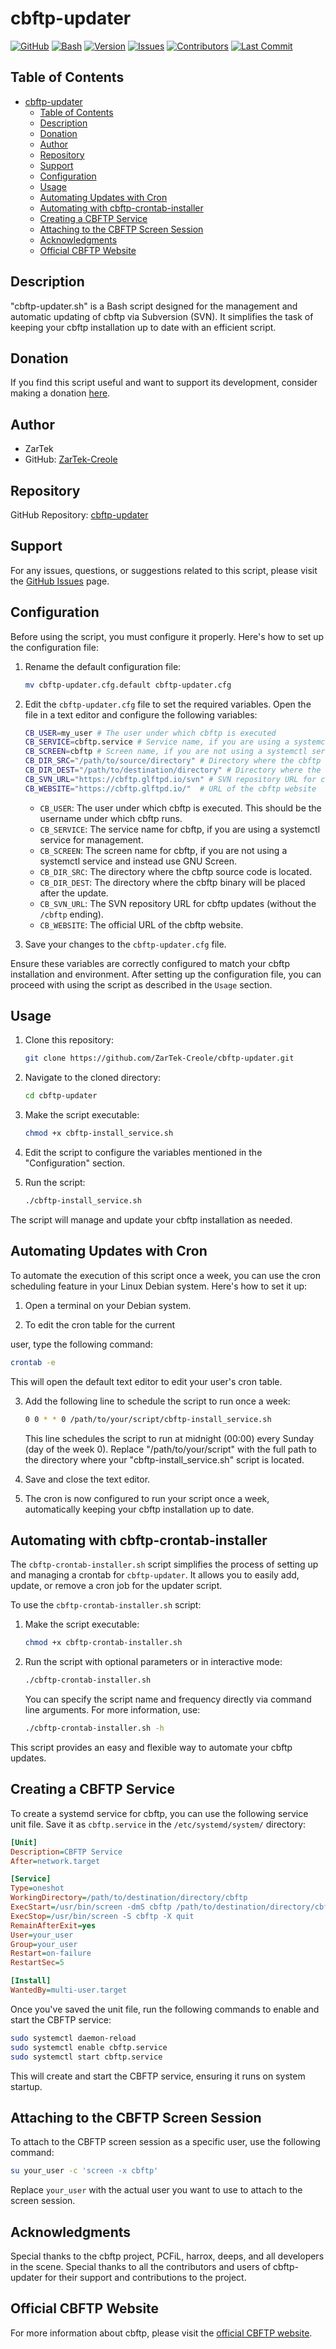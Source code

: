 # cbftp-updater

[![GitHub](https://img.shields.io/github/license/ZarTek-Creole/cbftp-updater)](https://github.com/ZarTek-Creole/cbftp-updater)
[![Bash](https://img.shields.io/badge/Language-Bash-blue)](https://en.wikipedia.org/wiki/Bash_(Unix_shell))
[![Version](https://img.shields.io/badge/Version-1.0.0-brightgreen)](https://github.com/ZarTek-Creole/cbftp-updater/releases)
[![Issues](https://img.shields.io/github/issues/ZarTek-Creole/cbftp-updater)](https://github.com/ZarTek-Creole/cbftp-updater/issues)
[![Contributors](https://img.shields.io/github/contributors/ZarTek-Creole/cbftp-updater)](https://github.com/ZarTek-Creole/cbftp-updater/graphs/contributors)
[![Last Commit](https://img.shields.io/github/last-commit/ZarTek-Creole/cbftp-updater)](https://github.com/ZarTek-Creole/cbftp-updater/commits/main)

## Table of Contents

- [cbftp-updater](#cbftp-updater)
  - [Table of Contents](#table-of-contents)
  - [Description](#description)
  - [Donation](#donation)
  - [Author](#author)
  - [Repository](#repository)
  - [Support](#support)
  - [Configuration](#configuration)
  - [Usage](#usage)
  - [Automating Updates with Cron](#automating-updates-with-cron)
  - [Automating with cbftp-crontab-installer](#automating-with-cbftp-crontab-installer)
  - [Creating a CBFTP Service](#creating-a-cbftp-service)
  - [Attaching to the CBFTP Screen Session](#attaching-to-the-cbftp-screen-session)
  - [Acknowledgments](#acknowledgments)
  - [Official CBFTP Website](#official-cbftp-website)

## Description

"cbftp-updater.sh" is a Bash script designed for the management and automatic updating of cbftp via Subversion (SVN). It simplifies the task of keeping your cbftp installation up to date with an efficient script.

## Donation

If you find this script useful and want to support its development, consider making a donation [here](https://github.com/ZarTek-Creole/DONATE).

## Author

- ZarTek
- GitHub: [ZarTek-Creole](https://github.com/ZarTek-Creole)

## Repository

GitHub Repository: [cbftp-updater](https://github.com/ZarTek-Creole/cbftp-updater)

## Support

For any issues, questions, or suggestions related to this script, please visit the [GitHub Issues](https://github.com/ZarTek-Creole/cbftp-updater/issues) page.

## Configuration

Before using the script, you must configure it properly. Here's how to set up the configuration file:

1. Rename the default configuration file:

   ```bash
   mv cbftp-updater.cfg.default cbftp-updater.cfg
   ```

2. Edit the `cbftp-updater.cfg` file to set the required variables. Open the file in a text editor and configure the following variables:

   ```bash
   CB_USER=my_user # The user under which cbftp is executed
   CB_SERVICE=cbftp.service # Service name, if you are using a systemctl service
   CB_SCREEN=cbftp # Screen name, if you are not using a systemctl service
   CB_DIR_SRC="/path/to/source/directory" # Directory where the cbftp source is located
   CB_DIR_DEST="/path/to/destination/directory" # Directory where the cbftp binary will be placed
   CB_SVN_URL="https://cbftp.glftpd.io/svn" # SVN repository URL for cbftp (without the /cbftp ending)
   CB_WEBSITE="https://cbftp.glftpd.io/"  # URL of the cbftp website
   ```

   - `CB_USER`: The user under which cbftp is executed. This should be the username under which cbftp runs.
   - `CB_SERVICE`: The service name for cbftp, if you are using a systemctl service for management.
   - `CB_SCREEN`: The screen name for cbftp, if you are not using a systemctl service and instead use GNU Screen.
   - `CB_DIR_SRC`: The directory where the cbftp source code is located.
   - `CB_DIR_DEST`: The directory where the cbftp binary will be placed after the update.
   - `CB_SVN_URL`: The SVN repository URL for cbftp updates (without the `/cbftp` ending).
   - `CB_WEBSITE`: The official URL of the cbftp website.

3. Save your changes to the `cbftp-updater.cfg` file.

Ensure these variables are correctly configured to match your cbftp installation and environment. After setting up the configuration file, you can proceed with using the script as described in the `Usage` section.

## Usage

1. Clone this repository:

   ```bash
   git clone https://github.com/ZarTek-Creole/cbftp-updater.git
   ```

2. Navigate to the cloned directory:

   ```bash
   cd cbftp-updater
   ```

3. Make the script executable:

   ```bash
   chmod +x cbftp-install_service.sh
   ```

4. Edit the script to configure the variables mentioned in the "Configuration" section.

5. Run the script:

   ```bash
   ./cbftp-install_service.sh
   ```

The script will manage and update your cbftp installation as needed.

## Automating Updates with Cron

To automate the execution of this script once a week, you can use the cron scheduling feature in your Linux Debian system. Here's how to set it up:

1. Open a terminal on your Debian system.

2. To edit the cron table for the current

 user, type the following command:

   ```bash
   crontab -e
   ```

   This will open the default text editor to edit your user's cron table.

3. Add the following line to schedule the script to run once a week:

   ```bash
   0 0 * * 0 /path/to/your/script/cbftp-install_service.sh
   ```

   This line schedules the script to run at midnight (00:00) every Sunday (day of the week 0). Replace "/path/to/your/script" with the full path to the directory where your "cbftp-install_service.sh" script is located.

4. Save and close the text editor.

5. The cron is now configured to run your script once a week, automatically keeping your cbftp installation up to date.

## Automating with cbftp-crontab-installer

The `cbftp-crontab-installer.sh` script simplifies the process of setting up and managing a crontab for `cbftp-updater`. It allows you to easily add, update, or remove a cron job for the updater script.

To use the `cbftp-crontab-installer.sh` script:

1. Make the script executable:

   ```bash
   chmod +x cbftp-crontab-installer.sh
   ```

2. Run the script with optional parameters or in interactive mode:

   ```bash
   ./cbftp-crontab-installer.sh
   ```

   You can specify the script name and frequency directly via command line arguments. For more information, use:

   ```bash
   ./cbftp-crontab-installer.sh -h
   ```

This script provides an easy and flexible way to automate your cbftp updates.

## Creating a CBFTP Service

To create a systemd service for cbftp, you can use the following service unit file. Save it as `cbftp.service` in the `/etc/systemd/system/` directory:

```ini
[Unit]
Description=CBFTP Service
After=network.target

[Service]
Type=oneshot
WorkingDirectory=/path/to/destination/directory/cbftp
ExecStart=/usr/bin/screen -dmS cbftp /path/to/destination/directory/cbftp/cbftp
ExecStop=/usr/bin/screen -S cbftp -X quit
RemainAfterExit=yes
User=your_user
Group=your_user
Restart=on-failure
RestartSec=5

[Install]
WantedBy=multi-user.target
```

Once you've saved the unit file, run the following commands to enable and start the CBFTP service:

```bash
sudo systemctl daemon-reload
sudo systemctl enable cbftp.service
sudo systemctl start cbftp.service
```

This will create and start the CBFTP service, ensuring it runs on system startup.

## Attaching to the CBFTP Screen Session

To attach to the CBFTP screen session as a specific user, use the following command:

```bash
su your_user -c 'screen -x cbftp'
```

Replace `your_user` with the actual user you want to use to attach to the screen session.

## Acknowledgments

Special thanks to the cbftp project, PCFiL, harrox, deeps, and all developers in the scene.
Special thanks to all the contributors and users of cbftp-updater for their support and contributions to the project.

## Official CBFTP Website

For more information about cbftp, please visit the [official CBFTP website](https://cbftp.glftpd.io/).
